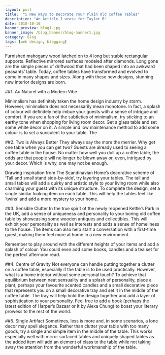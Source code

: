 ```yaml
---
layout: post
title:  "5 New Ways to Decorate Your Plain Old Coffee Tables"
description: "An Article I wrote for Taylor B"
date: 2018-10-16
banner_preview: blog1.jpg
banner_image: /blog_banner/blog-banner1.jpg
category: Blog
tags: [web design, blogging]
---
```


Furnished mahogany wood latched on to 4 long but stable rectangular supports. Reflective mirrored surfaces modeled after diamonds. Long gone are the simple pieces of driftwood that had been shaped into an awkward peasants’ table. Today, coffee tables have transformed and evolved to come in many shapes and sizes. Along with these new designs, stunning new interior designs are born.

##1. Au Naturel with a Modern Vibe

Minimalism has definitely taken the home design industry by storm. However, minimalism does not necessarily mean monotone. In fact, a splash of colour will definitely help imbue your guests with a sense of intrigue and comfort. If you are a fan of the subtleties of minimalism, try sticking to an earthy tone when shopping for living room decor. Get a glass table and set some white decor on it. A simple and low maintenance method to add some colour is to set a succulent to your table. The

##2. Two is Always Better
They always say the more the merrier. Why get one table when you can get two? Guests are already used to seeing a coffee table in the house. No matter how well you doll up a coffee table, the odds are that people will no longer be blown away or, even, intrigued by your decor. Which is why, one may not be enough.

Drawing inspiration from The Scandinavian Home’s decorative scheme of ‘Tall and small stand side-by-side’, try layering your tables. The tall and small tables will add a quirky and artistic style to your living room while also charming your guest with its unique structure. To complete the design, set a single similar looking item on each table. This will help the tables feel like ‘twins’ and add a more mystery to your home.

##3. Sensible Clutter
In the true spirit of the newly reopened Kettle’s Park in the UK, add a sense of uniqueness and personality to your boring old coffee table by showcasing some wooden antiques and collectibles. This will exhibit your personality as well as interests and adds a sense of homeliness to the house. The items can also help start a conversation with a first-time guest, making them feel more at home in a new environment.

Remember to play around with the different heights of your items and add a splash of colour. You could even add some books, candles and a tea set for the perfect afternoon read.

##4. Centre of Gravity
Not everyone can handle putting together a clutter on a coffee table, especially if the table is to be used practically. However, what is a home interior without some personal touch? To achieve that equilibrium between neat sensuality and a splash of personality, place a plant, perhaps your favourite scented candles and a small decorative piece that represents you on a small decorative tray and set it in the middle of the coffee table. The tray will help hold the design together and add a layer of sophistication to your personality. Feel free to add a book (perhaps the latest edition of Harper’s Bazaar or It by Alexa Chung) to boast your literary prowess to the rest of the world.

##5. Single Artifact
Sometimes, less is more and, in some scenarios, a lone decor may spell elegance. Rather than clutter your table with too many goods, try a single and simple item in the middle of the table. This works especially well with mirror surfaced tables and uniquely shaped tables as the added item will add an element of class to the table while not taking away the attention from the wonderful workmanship of the table.
